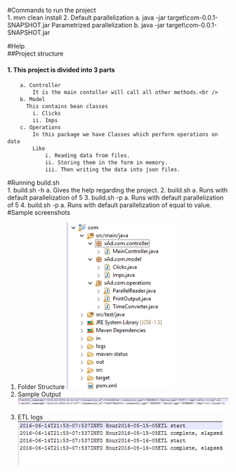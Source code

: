 #Commands to run the project<br />
	1. mvn clean install
	2. Default parallelization
		a. java -jar target\com-0.0.1-SNAPSHOT.jar
	   Parametrized parallelization
		b. java -jar target\com-0.0.1-SNAPSHOT.jar <count>
	   
#Help <br />
##Project structure
####	1. This project is divided into 3 parts
		a. Controller
			It is the main contoller will call all other methods.<br />
		b. Model 
		  This contains bean classes
			i. Clicks
			ii. Imps
		c. Operations 
			In this package we have Classes which perform operations on data 
			Like 
				i. Reading data from files.
				ii. Storing them in the form in memory.
				iii. Then writing the data into json files.
#Running build.sh <br />
	1. build.sh -h
		a. Gives the help regarding the project.
	2. build.sh 
		a. Runs with default parallelization of 5
	3. build.sh -p
		a. Runs with default parallelization of 5
	4. build.sh -p <value>
		a. Runs with default parallelization of equal to value.
#Sample screenshots <br />
1. Folder Structure
![alt tag](https://github.com/ManoranjanSriramagiri/XAd/blob/master/ScreenShots/FolderStructure.PNG)
2. Sample Output
![alt tag](https://github.com/ManoranjanSriramagiri/XAd/blob/master/ScreenShots/SampleOutPut.PNG)
3. ETL logs
![alt tag](https://github.com/ManoranjanSriramagiri/XAd/blob/master/ScreenShots/ETLlogs.PNG)
